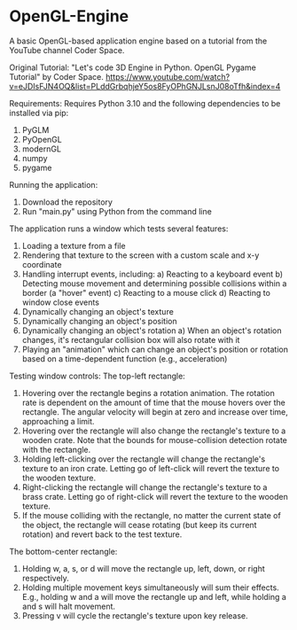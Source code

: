 # OpenGL-Engine
A basic OpenGL-based application engine based on a tutorial from the YouTube channel Coder Space.

Original Tutorial: "Let's code 3D Engine in Python. OpenGL Pygame Tutorial" by Coder Space.
https://www.youtube.com/watch?v=eJDIsFJN4OQ&list=PLddGrbqhjeY5os8FyOPhGNJLsnJ08oTfh&index=4

Requirements:
Requires Python 3.10 and the following dependencies to be installed via pip:
  1) PyGLM
  2) PyOpenGL
  3) modernGL
  4) numpy
  5) pygame

Running the application:
  1) Download the repository
  2) Run "main.py" using Python from the command line

The application runs a window which tests several features:
  1) Loading a texture from a file
  2) Rendering that texture to the screen with a custom scale and x-y coordinate
  3) Handling interrupt events, including:
      a) Reacting to a keyboard event
      b) Detecting mouse movement and determining possible collisions within a border (a "hover" event)
      c) Reacting to a mouse click
      d) Reacting to window close events
  5) Dynamically changing an object's texture
  6) Dynamically changing an object's position
  7) Dynamically changing an object's rotation
      a) When an object's rotation changes, it's rectangular collision box will also rotate with it
  8) Playing an "animation" which can change an object's position or rotation based on a time-dependent function (e.g., acceleration)


Testing window controls:
The top-left rectangle:
  1) Hovering over the rectangle begins a rotation animation. The rotation rate is dependent on the amount of time that the mouse hovers over the rectangle. The angular velocity will begin at zero and increase over time, approaching a limit.
  2) Hovering over the rectangle will also change the rectangle's texture to a wooden crate. Note that the bounds for mouse-collision detection rotate with the rectangle.
  3) Holding left-clicking over the rectangle will change the rectangle's texture to an iron crate. Letting go of left-click will revert the texture to the wooden texture.
  4) Right-clicking the rectangle will change the rectangle's texture to a brass crate. Letting go of right-click will revert the texture to the wooden texture.
  5) If the mouse colliding with the rectangle, no matter the current state of the object, the rectangle will cease rotating (but keep its current rotation) and revert back to the test texture.

The bottom-center rectangle:
  1) Holding w, a, s, or d will move the rectangle up, left, down, or right respectively.
  2) Holding multiple movement keys simultaneously will sum their effects. E.g., holding w and a will move the rectangle up and left, while holding a and s will halt movement.
  3) Pressing v will cycle the rectangle's texture upon key release.

